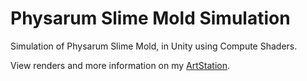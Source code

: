 # Physarum Slime Mold Simulation

Simulation of Physarum Slime Mold, in Unity using Compute Shaders. 

View renders and more information on my [ArtStation](https://www.artstation.com/artwork/lDWL8V).
